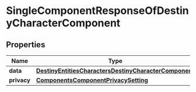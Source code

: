 
# SingleComponentResponseOfDestinyCharacterComponent

## Properties
Name | Type | Description | Notes
------------ | ------------- | ------------- | -------------
**data** | [**DestinyEntitiesCharactersDestinyCharacterComponent**](DestinyEntitiesCharactersDestinyCharacterComponent.md) |  |  [optional]
**privacy** | [**ComponentsComponentPrivacySetting**](ComponentsComponentPrivacySetting.md) |  |  [optional]



